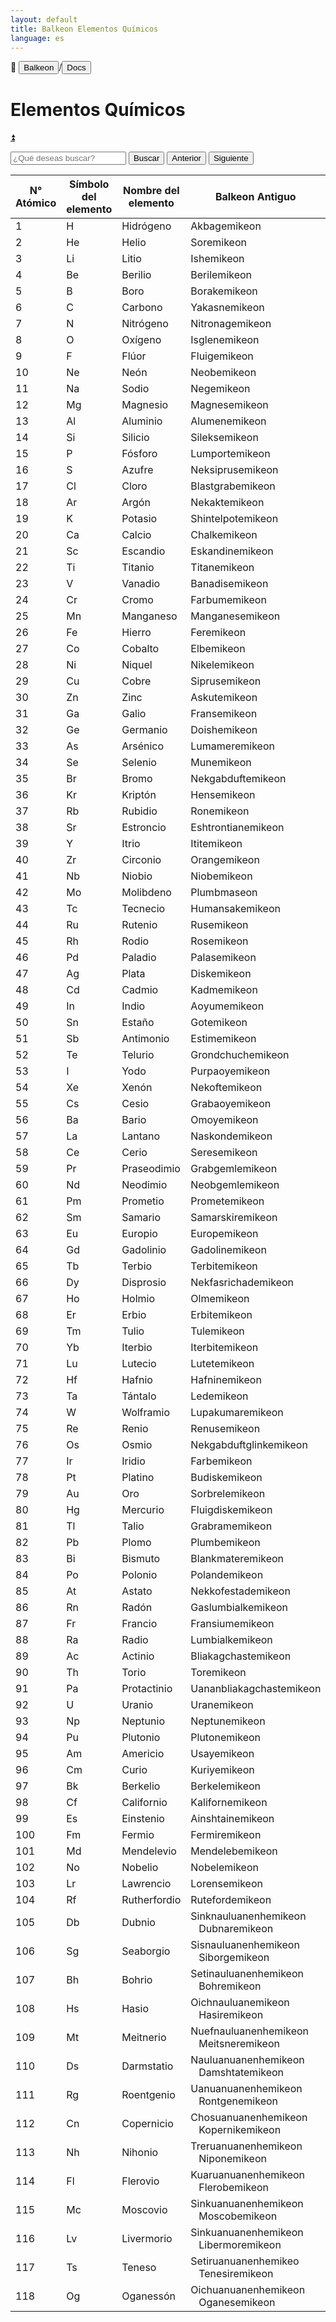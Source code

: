 ```yaml
---
layout: default
title: Balkeon Elementos Químicos
language: es
--- 
```


📂 <button class="button-16" role="button" onclick="location.href='../../index'">Balkeon</button>/<button class="button-16" role="button" onclick="location.href='../index'">Docs</button>

# Elementos Químicos

<a name="top"></a>
<a class="top-link hide" href="#top">⏫️</a> 

<input type="text" id="search-input" placeholder="¿Qué deseas buscar?"> <button id="search-button" onclick="searchAndHighlightTable()">Buscar</button> <button id="next-button" onclick="previousMatch()">Anterior</button> <button id="previous-button" onclick="nextMatch()">Siguiente</button>

<div class="table-wrapper" markdown="block">
<table id="content-table" style="width:100%"><thead>
  <tr>
    <th>N° Atómico</th>
    <th>Símbolo del elemento</th>
    <th>Nombre del elemento</th>
    <th>Balkeon Antiguo</th>
    <th>Balkeon Moderno</th>
  </tr></thead>
<tbody>
  <tr>
    <td>1</td>
    <td>H</td>
    <td>Hidrógeno</td>
    <td>Akbagemikeon</td>
    <td>Hidrogenemikeon</td>
  </tr>
  <tr>
    <td>2</td>
    <td>He</td>
    <td>Helio</td>
    <td>Soremikeon</td>
    <td>Heliremikeon</td>
  </tr>
  <tr>
    <td>3</td>
    <td>Li</td>
    <td>Litio</td>
    <td>Ishemikeon</td>
    <td>Litiremikeon</td>
  </tr>
  <tr>
    <td>4</td>
    <td>Be</td>
    <td>Berilio</td>
    <td>Berilemikeon</td>
    <td>Berilemikeon</td>
  </tr>
  <tr>
    <td>5</td>
    <td>B</td>
    <td>Boro</td>
    <td>Borakemikeon</td>
    <td>Boremikeon</td>
  </tr>
  <tr>
    <td>6</td>
    <td>C</td>
    <td>Carbono</td>
    <td>Yakasnemikeon</td>
    <td>Karbonemikeon</td>
  </tr>
  <tr>
    <td>7</td>
    <td>N</td>
    <td>Nitrógeno</td>
    <td>Nitronagemikeon</td>
    <td>Nitrogenemikeon</td>
  </tr>
  <tr>
    <td>8</td>
    <td>O</td>
    <td>Oxígeno</td>
    <td>Isglenemikeon</td>
    <td>Oksigenemikeon</td>
  </tr>
  <tr>
    <td>9</td>
    <td>F</td>
    <td>Flúor</td>
    <td>Fluigemikeon</td>
    <td>Fluoremikeon</td>
  </tr>
  <tr>
    <td>10</td>
    <td>Ne</td>
    <td>Neón</td>
    <td>Neobemikeon</td>
    <td>Neonemikeon</td>
  </tr>
  <tr>
    <td>11</td>
    <td>Na</td>
    <td>Sodio</td>
    <td>Negemikeon</td>
    <td>Natriumemikeon</td>
  </tr>
  <tr>
    <td>12</td>
    <td>Mg</td>
    <td>Magnesio</td>
    <td>Magnesemikeon</td>
    <td>Magnesemikeon</td>
  </tr>
  <tr>
    <td>13</td>
    <td>Al</td>
    <td>Aluminio</td>
    <td>Alumenemikeon</td>
    <td>Aluminemikeon</td>
  </tr>
  <tr>
    <td>14</td>
    <td>Si</td>
    <td>Silicio</td>
    <td>Sileksemikeon</td>
    <td>Sileksemikeon</td>
  </tr>
  <tr>
    <td>15</td>
    <td>P</td>
    <td>Fósforo</td>
    <td>Lumportemikeon</td>
    <td>Fosforemikeon</td>
  </tr>
  <tr>
    <td>16</td>
    <td>S</td>
    <td>Azufre</td>
    <td>Neksiprusemikeon</td>
    <td>Sulfuremikeon</td>
  </tr>
  <tr>
    <td>17</td>
    <td>Cl</td>
    <td>Cloro</td>
    <td>Blastgrabemikeon</td>
    <td>Kloremikeon</td>
  </tr>
  <tr>
    <td>18</td>
    <td>Ar</td>
    <td>Argón</td>
    <td>Nekaktemikeon</td>
    <td>Argonemikeon</td>
  </tr>
  <tr>
    <td>19</td>
    <td>K</td>
    <td>Potasio</td>
    <td>Shintelpotemikeon</td>
    <td>Kaliremikeon</td>
  </tr>
  <tr>
    <td>20</td>
    <td>Ca</td>
    <td>Calcio</td>
    <td>Chalkemikeon</td>
    <td>Kalsemikeon</td>
  </tr>
  <tr>
    <td>21</td>
    <td>Sc</td>
    <td>Escandio</td>
    <td>Eskandinemikeon</td>
    <td>Eskandemikeon</td>
  </tr>
  <tr>
    <td>22</td>
    <td>Ti</td>
    <td>Titanio</td>
    <td>Titanemikeon</td>
    <td>Titanemikeon</td>
  </tr>
  <tr>
    <td>23</td>
    <td>V</td>
    <td>Vanadio</td>
    <td>Banadisemikeon</td>
    <td>Banademikeon</td>
  </tr>
  <tr>
    <td>24</td>
    <td>Cr</td>
    <td>Cromo</td>
    <td>Farbumemikeon</td>
    <td>Kromemikeon</td>
  </tr>
  <tr>
    <td>25</td>
    <td>Mn</td>
    <td>Manganeso</td>
    <td>Manganesemikeon</td>
    <td>Manganesemikeon</td>
  </tr>
  <tr>
    <td>26</td>
    <td>Fe</td>
    <td>Hierro</td>
    <td>Feremikeon</td>
    <td>Feremikeon</td>
  </tr>
  <tr>
    <td>27</td>
    <td>Co</td>
    <td>Cobalto</td>
    <td>Elbemikeon</td>
    <td>Kobaltemikeon</td>
  </tr>
  <tr>
    <td>28</td>
    <td>Ni</td>
    <td>Niquel</td>
    <td>Nikelemikeon</td>
    <td>Nikelemikeon</td>
  </tr>
  <tr>
    <td>29</td>
    <td>Cu</td>
    <td>Cobre</td>
    <td>Siprusemikeon</td>
    <td>Kuperemikeon</td>
  </tr>
  <tr>
    <td>30</td>
    <td>Zn</td>
    <td>Zinc</td>
    <td>Askutemikeon</td>
    <td>Tsinkemikeon</td>
  </tr>
  <tr>
    <td>31</td>
    <td>Ga</td>
    <td>Galio</td>
    <td>Fransemikeon</td>
    <td>Galiyemikeon</td>
  </tr>
  <tr>
    <td>32</td>
    <td>Ge</td>
    <td>Germanio</td>
    <td>Doishemikeon</td>
    <td>Germanemikeon</td>
  </tr>
  <tr>
    <td>33</td>
    <td>As</td>
    <td>Arsénico</td>
    <td>Lumameremikeon</td>
    <td>Arsenikemikeon</td>
  </tr>
  <tr>
    <td>34</td>
    <td>Se</td>
    <td>Selenio</td>
    <td>Munemikeon</td>
    <td>Selenemikeon</td>
  </tr>
  <tr>
    <td>35</td>
    <td>Br</td>
    <td>Bromo</td>
    <td>Nekgabduftemikeon</td>
    <td>Bromosemikeon</td>
  </tr>
  <tr>
    <td>36</td>
    <td>Kr</td>
    <td>Kriptón</td>
    <td>Hensemikeon</td>
    <td>Kriptonemikeon</td>
  </tr>
  <tr>
    <td>37</td>
    <td>Rb</td>
    <td>Rubidio</td>
    <td>Ronemikeon</td>
    <td>Rubidemikeon</td>
  </tr>
  <tr>
    <td>38</td>
    <td>Sr</td>
    <td>Estroncio</td>
    <td>Eshtrontianemikeon</td>
    <td>Estrontianemikeon</td>
  </tr>
  <tr>
    <td>39</td>
    <td>Y</td>
    <td>Itrio</td>
    <td>Ititemikeon</td>
    <td>Ititemikeon</td>
  </tr>
  <tr>
    <td>40</td>
    <td>Zr</td>
    <td>Circonio</td>
    <td>Orangemikeon</td>
    <td>Sirkonemikeon</td>
  </tr>
  <tr>
    <td>41</td>
    <td>Nb</td>
    <td>Niobio</td>
    <td>Niobemikeon</td>
    <td>Niobemikeon</td>
  </tr>
  <tr>
    <td>42</td>
    <td>Mo</td>
    <td>Molibdeno</td>
    <td>Plumbmaseon</td>
    <td>Molidenemikeon</td>
  </tr>
  <tr>
    <td>43</td>
    <td>Tc</td>
    <td>Tecnecio</td>
    <td>Humansakemikeon</td>
    <td>Teknetosemikeon</td>
  </tr>
  <tr>
    <td>44</td>
    <td>Ru</td>
    <td>Rutenio</td>
    <td>Rusemikeon</td>
    <td>Rutenemikeon</td>
  </tr>
  <tr>
    <td>45</td>
    <td>Rh</td>
    <td>Rodio</td>
    <td>Rosemikeon</td>
    <td>Rodonemikeon</td>
  </tr>
  <tr>
    <td>46</td>
    <td>Pd</td>
    <td>Paladio</td>
    <td>Palasemikeon</td>
    <td>Palasemikeon</td>
  </tr>
  <tr>
    <td>47</td>
    <td>Ag</td>
    <td>Plata</td>
    <td>Diskemikeon</td>
    <td>Argusemikeon</td>
  </tr>
  <tr>
    <td>48</td>
    <td>Cd</td>
    <td>Cadmio</td>
    <td>Kadmemikeon</td>
    <td>Kadmemikeon</td>
  </tr>
  <tr>
    <td>49</td>
    <td>In</td>
    <td>Indio</td>
    <td>Aoyumemikeon</td>
    <td>Indiremikeon</td>
  </tr>
  <tr>
    <td>50</td>
    <td>Sn</td>
    <td>Estaño</td>
    <td>Gotemikeon</td>
    <td>Estagnemikeon</td>
  </tr>
  <tr>
    <td>51</td>
    <td>Sb</td>
    <td>Antimonio</td>
    <td>Estimemikeon</td>
    <td>Estimemikeon</td>
  </tr>
  <tr>
    <td>52</td>
    <td>Te</td>
    <td>Telurio</td>
    <td>Grondchuchemikeon</td>
    <td>Teluremikeon</td>
  </tr>
  <tr>
    <td>53</td>
    <td>I</td>
    <td>Yodo</td>
    <td>Purpaoyemikeon</td>
    <td>Iodesemikeon</td>
  </tr>
  <tr>
    <td>54</td>
    <td>Xe</td>
    <td>Xenón</td>
    <td>Nekoftemikeon</td>
    <td>Senosemikeon</td>
  </tr>
  <tr>
    <td>55</td>
    <td>Cs</td>
    <td>Cesio</td>
    <td>Grabaoyemikeon</td>
    <td>Kesimemikeon</td>
  </tr>
  <tr>
    <td>56</td>
    <td>Ba</td>
    <td>Bario</td>
    <td>Omoyemikeon</td>
    <td>Barisemikeon</td>
  </tr>
  <tr>
    <td>57</td>
    <td>La</td>
    <td>Lantano</td>
    <td>Naskondemikeon</td>
    <td>Lantanemikeon</td>
  </tr>
  <tr>
    <td>58</td>
    <td>Ce</td>
    <td>Cerio</td>
    <td>Seresemikeon</td>
    <td>Seresemikeon</td>
  </tr>
  <tr>
    <td>59</td>
    <td>Pr</td>
    <td>Praseodimio</td>
    <td>Grabgemlemikeon</td>
    <td>Prasiodemikeon</td>
  </tr>
  <tr>
    <td>60</td>
    <td>Nd</td>
    <td>Neodimio</td>
    <td>Neobgemlemikeon</td>
    <td>Neodemikeon</td>
  </tr>
  <tr>
    <td>61</td>
    <td>Pm</td>
    <td>Prometio</td>
    <td>Prometemikeon</td>
    <td>Prometemikeon</td>
  </tr>
  <tr>
    <td>62</td>
    <td>Sm</td>
    <td>Samario</td>
    <td>Samarskiremikeon</td>
    <td>Samaremikeon</td>
  </tr>
  <tr>
    <td>63</td>
    <td>Eu</td>
    <td>Europio</td>
    <td>Europemikeon</td>
    <td>Europemikeon</td>
  </tr>
  <tr>
    <td>64</td>
    <td>Gd</td>
    <td>Gadolinio</td>
    <td>Gadolinemikeon</td>
    <td>Gadolinemikeon</td>
  </tr>
  <tr>
    <td>65</td>
    <td>Tb</td>
    <td>Terbio</td>
    <td>Terbitemikeon</td>
    <td>Terbitemikeon</td>
  </tr>
  <tr>
    <td>66</td>
    <td>Dy</td>
    <td>Disprosio</td>
    <td>Nekfasrichademikeon</td>
    <td>Disprosemikeon</td>
  </tr>
  <tr>
    <td>67</td>
    <td>Ho</td>
    <td>Holmio</td>
    <td>Olmemikeon</td>
    <td>Olmemikeon</td>
  </tr>
  <tr>
    <td>68</td>
    <td>Er</td>
    <td>Erbio</td>
    <td>Erbitemikeon</td>
    <td>Erbitemikeon</td>
  </tr>
  <tr>
    <td>69</td>
    <td>Tm</td>
    <td>Tulio</td>
    <td>Tulemikeon</td>
    <td>Tulemikeon</td>
  </tr>
  <tr>
    <td>70</td>
    <td>Yb</td>
    <td>Iterbio</td>
    <td>Iterbitemikeon</td>
    <td>Iterbitemikeon</td>
  </tr>
  <tr>
    <td>71</td>
    <td>Lu</td>
    <td>Lutecio</td>
    <td>Lutetemikeon</td>
    <td>Lutetemikeon</td>
  </tr>
  <tr>
    <td>72</td>
    <td>Hf</td>
    <td>Hafnio</td>
    <td>Hafninemikeon</td>
    <td>Hafninemikeon</td>
  </tr>
  <tr>
    <td>73</td>
    <td>Ta</td>
    <td>Tántalo</td>
    <td>Ledemikeon</td>
    <td>Tantalemikeon</td>
  </tr>
  <tr>
    <td>74</td>
    <td>W</td>
    <td>Wolframio</td>
    <td>Lupakumaremikeon</td>
    <td>Bolframemikeon</td>
  </tr>
  <tr>
    <td>75</td>
    <td>Re</td>
    <td>Renio</td>
    <td>Renusemikeon</td>
    <td>Renusemikeon</td>
  </tr>
  <tr>
    <td>76</td>
    <td>Os</td>
    <td>Osmio</td>
    <td>Nekgabduftglinkemikeon</td>
    <td>Osmeremikeon</td>
  </tr>
  <tr>
    <td>77</td>
    <td>Ir</td>
    <td>Iridio</td>
    <td>Farbemikeon</td>
    <td>Iridemikeon</td>
  </tr>
  <tr>
    <td>78</td>
    <td>Pt</td>
    <td>Platino</td>
    <td>Budiskemikeon</td>
    <td>Platinemikeon</td>
  </tr>
  <tr>
    <td>79</td>
    <td>Au</td>
    <td>Oro</td>
    <td>Sorbrelemikeon</td>
    <td>Auremikeon</td>
  </tr>
  <tr>
    <td>80</td>
    <td>Hg</td>
    <td>Mercurio</td>
    <td>Fluigdiskemikeon</td>
    <td>Merksemikeon</td>
  </tr>
  <tr>
    <td>81</td>
    <td>Tl</td>
    <td>Talio</td>
    <td>Grabramemikeon</td>
    <td>Talimemikeon</td>
  </tr>
  <tr>
    <td>82</td>
    <td>Pb</td>
    <td>Plomo</td>
    <td>Plumbemikeon</td>
    <td>Plumbemikeon</td>
  </tr>
  <tr>
    <td>83</td>
    <td>Bi</td>
    <td>Bismuto</td>
    <td>Blankmateremikeon</td>
    <td>Bismutemikeon</td>
  </tr>
  <tr>
    <td>84</td>
    <td>Po</td>
    <td>Polonio</td>
    <td>Polandemikeon</td>
    <td>Polandemikeon</td>
  </tr>
  <tr>
    <td>85</td>
    <td>At</td>
    <td>Astato</td>
    <td>Nekkofestademikeon</td>
    <td>Astatemikeon</td>
  </tr>
  <tr>
    <td>86</td>
    <td>Rn</td>
    <td>Radón</td>
    <td>Gaslumbialkemikeon </td>
    <td>Radonemikeon</td>
  </tr>
  <tr>
    <td>87</td>
    <td>Fr</td>
    <td>Francio</td>
    <td>Fransiumemikeon</td>
    <td>Fransemikeon</td>
  </tr>
  <tr>
    <td>88</td>
    <td>Ra</td>
    <td>Radio</td>
    <td>Lumbialkemikeon </td>
    <td>Rayemikeon</td>
  </tr>
  <tr>
    <td>89</td>
    <td>Ac</td>
    <td>Actinio</td>
    <td>Bliakagchastemikeon</td>
    <td>Aktinemikeon</td>
  </tr>
  <tr>
    <td>90</td>
    <td>Th</td>
    <td>Torio</td>
    <td>Toremikeon</td>
    <td>Toremikeon</td>
  </tr>
  <tr>
    <td>91</td>
    <td>Pa</td>
    <td>Protactinio</td>
    <td>Uananbliakagchastemikeon</td>
    <td>Protaktinemikeon</td>
  </tr>
  <tr>
    <td>92</td>
    <td>U</td>
    <td>Uranio</td>
    <td>Uranemikeon</td>
    <td>Uranemikeon</td>
  </tr>
  <tr>
    <td>93</td>
    <td>Np</td>
    <td>Neptunio</td>
    <td>Neptunemikeon</td>
    <td>Neptunemikeon</td>
  </tr>
  <tr>
    <td>94</td>
    <td>Pu</td>
    <td>Plutonio</td>
    <td>Plutonemikeon</td>
    <td>Plutonemikeon</td>
  </tr>
  <tr>
    <td>95</td>
    <td>Am</td>
    <td>Americio</td>
    <td>Usayemikeon</td>
    <td>Usayemikeon</td>
  </tr>
  <tr>
    <td>96</td>
    <td>Cm</td>
    <td>Curio</td>
    <td>Kuriyemikeon</td>
    <td>Kuriyemikeon</td>
  </tr>
  <tr>
    <td>97</td>
    <td>Bk</td>
    <td>Berkelio</td>
    <td>Berkelemikeon</td>
    <td>Berkelemikeon</td>
  </tr>
  <tr>
    <td>98</td>
    <td>Cf</td>
    <td>Californio</td>
    <td>Kalifornemikeon</td>
    <td>Kalifornemikeon</td>
  </tr>
  <tr>
    <td>99</td>
    <td>Es</td>
    <td>Einstenio</td>
    <td>Ainshtainemikeon</td>
    <td>Ainshtainemikeon</td>
  </tr>
  <tr>
    <td>100</td>
    <td>Fm</td>
    <td>Fermio</td>
    <td>Fermiremikeon</td>
    <td>Fermiremikeon</td>
  </tr>
  <tr>
    <td>101</td>
    <td>Md</td>
    <td>Mendelevio</td>
    <td>Mendelebemikeon</td>
    <td>Mendelebemikeon</td>
  </tr>
  <tr>
    <td>102</td>
    <td>No</td>
    <td>Nobelio</td>
    <td>Nobelemikeon</td>
    <td>Nobelemikeon</td>
  </tr>
  <tr>
    <td>103</td>
    <td>Lr</td>
    <td>Lawrencio</td>
    <td>Lorensemikeon</td>
    <td>Lorensemikeon</td>
  </tr>
  <tr>
    <td>104</td>
    <td>Rf</td>
    <td>Rutherfordio</td>
    <td>Rutefordemikeon </td>
    <td>Rutefordemikeon </td>
  </tr>
  <tr>
    <td>105</td>
    <td>Db</td>
    <td>Dubnio</td>
    <td>Sinknauluanenhemikeon<br>&nbsp;&nbsp;&nbsp;Dubnaremikeon</td>
    <td>Dubnaremikeon</td>
  </tr>
  <tr>
    <td>106</td>
    <td>Sg</td>
    <td>Seaborgio</td>
    <td>Sisnauluanenhemikeon<br>&nbsp;&nbsp;&nbsp;Siborgemikeon</td>
    <td>Siborgemikeon</td>
  </tr>
  <tr>
    <td>107</td>
    <td>Bh</td>
    <td>Bohrio</td>
    <td>Setinauluanenhemikeon<br>&nbsp;&nbsp;&nbsp;Bohremikeon</td>
    <td>Bohremikeon</td>
  </tr>
  <tr>
    <td>108</td>
    <td>Hs</td>
    <td>Hasio</td>
    <td>Oichnauluanemikeon<br>&nbsp;&nbsp;&nbsp;Hasiremikeon</td>
    <td>Hasiremikeon</td>
  </tr>
  <tr>
    <td>109</td>
    <td>Mt</td>
    <td>Meitnerio</td>
    <td>Nuefnauluanenhemikeon<br>&nbsp;&nbsp;&nbsp;Meitsneremikeon</td>
    <td>&nbsp;&nbsp;&nbsp;Meitsneremikeon</td>
  </tr>
  <tr>
    <td>110</td>
    <td>Ds</td>
    <td>Darmstatio</td>
    <td>Nauluanuanenhemikeon<br>&nbsp;&nbsp;&nbsp;Damshtatemikeon</td>
    <td>Damshtatemikeon</td>
  </tr>
  <tr>
    <td>111</td>
    <td>Rg</td>
    <td>Roentgenio</td>
    <td>Uanuanuanenhemikeon<br>&nbsp;&nbsp;&nbsp;Rontgenemikeon</td>
    <td>Rontgenemikeon</td>
  </tr>
  <tr>
    <td>112</td>
    <td>Cn</td>
    <td>Copernicio</td>
    <td>Chosuanuanenhemikeon<br>&nbsp;&nbsp;&nbsp;Kopernikemikeon</td>
    <td>Kopernikemikeon</td>
  </tr>
  <tr>
    <td>113</td>
    <td>Nh</td>
    <td>Nihonio</td>
    <td>Treruanuanenhemikeon<br>&nbsp;&nbsp;&nbsp;Niponemikeon</td>
    <td>Niponemikeon</td>
  </tr>
  <tr>
    <td>114</td>
    <td>Fl</td>
    <td>Flerovio</td>
    <td>Kuaruanuanenhemikeon<br>&nbsp;&nbsp;&nbsp;Flerobemikeon</td>
    <td>Flerobemikeon</td>
  </tr>
  <tr>
    <td>115</td>
    <td>Mc</td>
    <td>Moscovio</td>
    <td>Sinkuanuanenhemikeon<br>&nbsp;&nbsp;&nbsp;Moscobemikeon</td>
    <td>Moscobemikeon</td>
  </tr>
  <tr>
    <td>116</td>
    <td>Lv</td>
    <td>Livermorio</td>
    <td>Sinkuanuanenhemikeon<br>&nbsp;&nbsp;&nbsp;Libermoremikeon</td>
    <td>Libermoremikeon</td>
  </tr>
  <tr>
    <td>117</td>
    <td>Ts</td>
    <td>Teneso</td>
    <td>Setiruanuanenhemikeo <br>&nbsp;&nbsp;&nbsp;Tenesiremikeon</td>
    <td>Tenesiremikeon</td>
  </tr>
  <tr>
    <td>118</td>
    <td>Og</td>
    <td>Oganessón</td>
    <td>Oichuanuanenhemikeon<br>&nbsp;&nbsp;&nbsp;Oganesemikeon</td>
    <td>Oganesemikeon</td>
  </tr>
</tbody></table>
</div>

